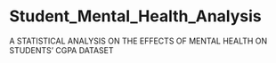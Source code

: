 # Student_Mental_Health_Analysis
A STATISTICAL ANALYSIS ON THE EFFECTS OF MENTAL HEALTH ON STUDENTS’ CGPA DATASET
